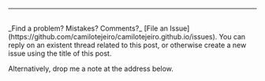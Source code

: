 <br>
<hr>
<br>
_Find a problem? Mistakes? Comments?_
[File an Issue](https://github.com/camilotejeiro/camilotejeiro.github.io/issues). 
You can reply on an existent thread related to this post, or otherwise 
create a new issue using the title of this post.

Alternatively, drop me a note at the address below.

